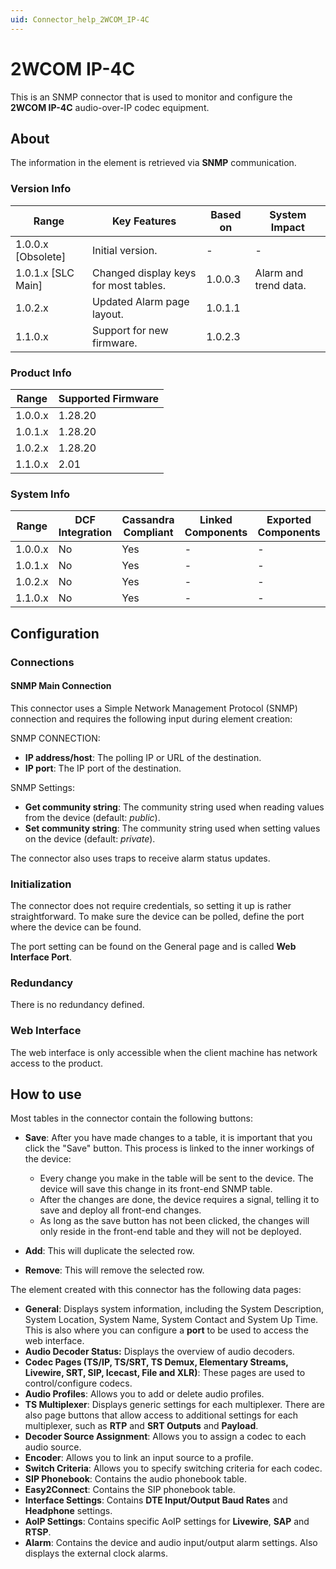 ```yaml
---
uid: Connector_help_2WCOM_IP-4C
---
```


# 2WCOM IP-4C

This is an SNMP connector that is used to monitor and configure the **2WCOM IP-4C** audio-over-IP codec equipment.

## About

The information in the element is retrieved via **SNMP** communication.

### Version Info

| **Range**            | **Key Features**                      | **Based on** | **System Impact**     |
|----------------------|---------------------------------------|--------------|-----------------------|
| 1.0.0.x [Obsolete]     |Initial version.                      | -            | -                     |
| 1.0.1.x [SLC Main]   | Changed display keys for most tables. | 1.0.0.3      | Alarm and trend data. |
| 1.0.2.x              | Updated Alarm page layout.            | 1.0.1.1      |                       |
| 1.1.0.x              | Support for new firmware.             | 1.0.2.3      |                       |

### Product Info

| Range     | Supported Firmware     |
|-----------|------------------------|
| 1.0.0.x   | 1.28.20                |
| 1.0.1.x   | 1.28.20                |
| 1.0.2.x   | 1.28.20                |
| 1.1.0.x   | 2.01                   |

### System Info

| Range     | DCF Integration     | Cassandra Compliant     | Linked Components     | Exported Components     |
|-----------|---------------------|-------------------------|-----------------------|-------------------------|
| 1.0.0.x   | No                  | Yes                     | -                     | -                       |
| 1.0.1.x   | No                  | Yes                     | -                     | -                       |
| 1.0.2.x   | No                  | Yes                     | -                     | -                       |
| 1.1.0.x   | No                  | Yes                     | -                     | -                       |

## Configuration

### Connections

#### SNMP Main Connection

This connector uses a Simple Network Management Protocol (SNMP) connection and requires the following input during element creation:

SNMP CONNECTION:

- **IP address/host**: The polling IP or URL of the destination.
- **IP port**: The IP port of the destination.

SNMP Settings:

- **Get community string**: The community string used when reading values from the device (default: *public*).
- **Set community string**: The community string used when setting values on the device (default: *private*).

The connector also uses traps to receive alarm status updates.

### Initialization

The connector does not require credentials, so setting it up is rather straightforward. To make sure the device can be polled, define the port where the device can be found.

The port setting can be found on the General page and is called **Web Interface Port**.

### Redundancy

There is no redundancy defined.

### Web Interface

The web interface is only accessible when the client machine has network access to the product.

## How to use

Most tables in the connector contain the following buttons:

- **Save**: After you have made changes to a table, it is important that you click the "Save" button. This process is linked to the inner workings of the device:

  - Every change you make in the table will be sent to the device. The device will save this change in its front-end SNMP table.
  - After the changes are done, the device requires a signal, telling it to save and deploy all front-end changes.
  - As long as the save button has not been clicked, the changes will only reside in the front-end table and they will not be deployed.

- **Add**: This will duplicate the selected row.

- **Remove**: This will remove the selected row.

The element created with this connector has the following data pages:

- **General**: Displays system information, including the System Description, System Location, System Name, System Contact and System Up Time. This is also where you can configure a **port** to be used to access the web interface.
- **Audio Decoder Status:** Displays the overview of audio decoders.
- **Codec Pages (TS/IP, TS/SRT, TS Demux, Elementary Streams, Livewire, SRT, SIP, Icecast, File and XLR)**: These pages are used to control/configure codecs.
- **Audio Profiles**: Allows you to add or delete audio profiles.
- **TS Multiplexer**: Displays generic settings for each multiplexer. There are also page buttons that allow access to additional settings for each multiplexer, such as **RTP** and **SRT Outputs** and **Payload**.
- **Decoder Source Assignment**: Allows you to assign a codec to each audio source.
- **Encoder**: Allows you to link an input source to a profile.
- **Switch Criteria**: Allows you to specify switching criteria for each codec.
- **SIP Phonebook**: Contains the audio phonebook table.
- **Easy2Connect**: Contains the SIP phonebook table.
- **Interface Settings**: Contains **DTE Input/Output Baud Rates** and **Headphone** settings.
- **AoIP Settings**: Contains specific AoIP settings for **Livewire**, **SAP** and **RTSP**.
- **Alarm**: Contains the device and audio input/output alarm settings. Also displays the external clock alarms.
